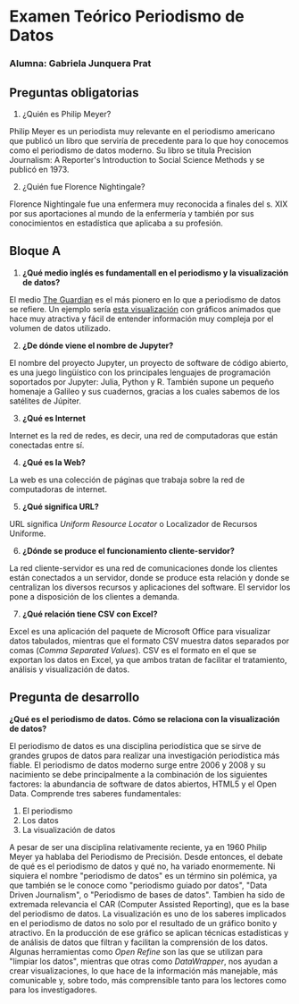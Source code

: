 # Examen Teórico Periodismo de Datos 
### Alumna: Gabriela Junquera Prat

## Preguntas obligatorias
1. ¿Quién es Philip Meyer?

Philip Meyer es un periodista muy relevante en el periodismo americano que publicó un libro que serviría de precedente para lo que hoy conocemos como el periodismo de datos moderno. Su libro se titula Precision Journalism: A Reporter's Introduction to Social Science Methods y se publicó en 1973. 

2. ¿Quién fue Florence Nightingale?

Florence Nightingale fue una enfermera muy reconocida a finales del s. XIX por sus aportaciones al mundo de la enfermería y también por sus conocimientos en estadística que aplicaba a su profesión. 

## Bloque A

1. **¿Qué medio inglés es fundamentall en el periodismo y la visualización de datos?**

El medio [The Guardian](https://www.theguardian.com/international) es el más pionero en lo que a periodismo de datos se refiere. Un ejemplo sería [esta visualización](https://www.theguardian.com/cities/2019/mar/21/500-years-in-59-seconds-the-race-to-be-the-worlds-largest-city) con gráficos animados que hace muy atractiva y fácil de entender información muy compleja por el volumen de datos utilizado. 

2. **¿De dónde viene el nombre de Jupyter?**

 El nombre del proyecto Jupyter, un proyecto de software de código abierto, es una juego lingüístico con los principales lenguajes de programación soportados por Jupyter: Julia, Python y R. También supone un pequeño homenaje a Galileo y sus cuadernos, gracias a los cuales sabemos de los satélites de Júpiter.

3. **¿Qué es Internet**
 
Internet es la red de redes, es decir, una red de computadoras que están conectadas entre sí.

4. **¿Qué es la Web?**

La web es una colección de páginas que trabaja sobre la red de computadoras de internet. 

5. **¿Qué significa URL?** 

URL significa *Uniform Resource Locator* o Localizador de Recursos Uniforme.

6. **¿Dónde se produce el funcionamiento cliente-servidor?**

La red cliente-servidor es una red de comunicaciones donde los clientes están conectados a un servidor, donde se produce esta relación y donde se centralizan los diversos recursos y aplicaciones del software. El servidor los pone a disposición de los clientes a demanda.

7. **¿Qué relación tiene CSV con Excel?**


Excel es una aplicación del paquete de Microsoft Office para visualizar datos tabulados, mientras que el formato CSV muestra datos separados por comas (*Comma Separated Values*). CSV es el formato en el que se exportan los datos en Excel, ya que ambos tratan de facilitar el tratamiento, análisis y visualización de datos.


## Pregunta de desarrollo 

**¿Qué es el periodismo de datos. Cómo se relaciona con la visualización de datos?**

El periodismo de datos es una disciplina periodística que se sirve de grandes grupos de datos para realizar una investigación periodística más fiable. El periodismo de datos moderno surge entre 2006 y 2008 y su nacimiento se debe principalmente a la combinación de los siguientes factores: la abundancia de software de datos abiertos, HTML5 y el Open Data.
Comprende tres saberes fundamentales:

1. El periodismo
2. Los datos
3. La visualización de datos

A pesar de ser una disciplina relativamente reciente, ya en 1960 Philip Meyer ya hablaba del Periodismo de Precisión. Desde entonces, el debate de qué es el periodismo de datos y qué no, ha variado enormemente. Ni siquiera el nombre "periodismo de datos" es un término sin polémica, ya que también se le conoce como "periodismo guiado por datos", "Data Driven Journalism", o "Periodismo de bases de datos". Tambien ha sido de extremada relevancia el CAR (Computer Assisted Reporting), que es la base del periodismo de datos.
La visualización es uno de los saberes implicados en el periodismo de datos no solo por el resultado de un gráfico bonito y atractivo. En la producción de ese gráfico se aplican técnicas estadísticas y de análisis de datos que filtran y facilitan la comprensión de los datos. Algunas herramientas como *Open Refine* son las que se utilizan para "limpiar los datos", mientras que otras como *DataWrapper*, nos ayudan a crear visualizaciones, lo que hace de la información más manejable, más comunicable y, sobre todo, más comprensible tanto para los lectores como para los investigadores. 


